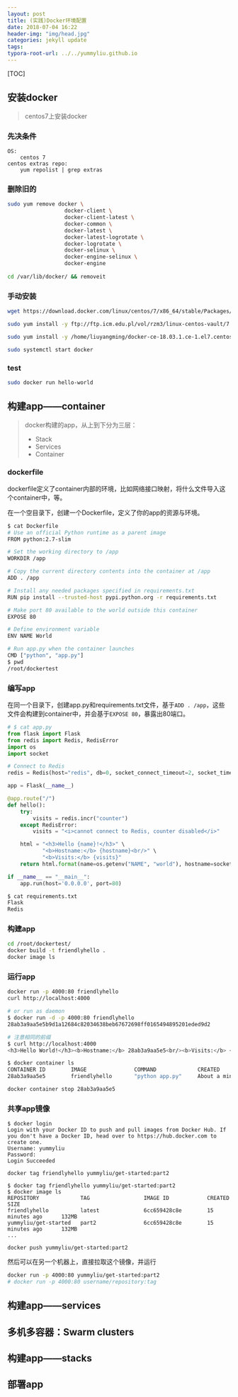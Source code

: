 ```yaml
---
layout: post
title: (实践)Docker环境配置
date: 2018-07-04 16:22
header-img: "img/head.jpg"
categories: jekyll update
tags:
typora-root-url: ../../yummyliu.github.io
---
```


[TOC]

## 安装docker

> centos7上安装docker

### 先决条件

```
OS: 
	centos 7
centos extras repo:
	yum repolist | grep extras
```

### 删除旧的

```bash
sudo yum remove docker \
                  docker-client \
                  docker-client-latest \
                  docker-common \
                  docker-latest \
                  docker-latest-logrotate \
                  docker-logrotate \
                  docker-selinux \
                  docker-engine-selinux \
                  docker-engine
                  
cd /var/lib/docker/ && removeit
```

### 手动安装

```bash
wget https://download.docker.com/linux/centos/7/x86_64/stable/Packages/docker-ce-18.03.1.ce-1.el7.centos.x86_64.rpm

sudo yum install -y ftp://ftp.icm.edu.pl/vol/rzm3/linux-centos-vault/7.3.1611/extras/x86_64/Packages/container-selinux-2.9-4.el7.noarch.rpm

sudo yum install -y /home/liuyangming/docker-ce-18.03.1.ce-1.el7.centos.x86_64.rpm

sudo systemctl start docker
```

### test

```bash
sudo docker run hello-world
```

## 构建app——container

> docker构建的app，从上到下分为三层：
>
> - Stack
> - Services
> - Container

### dockerfile

dockerfile定义了container内部的环境，比如网络接口映射，将什么文件导入这个container中，等。

在一个空目录下，创建一个Dockerfile，定义了你的app的资源与环境。

```bash
$ cat Dockerfile
# Use an official Python runtime as a parent image
FROM python:2.7-slim

# Set the working directory to /app
WORKDIR /app

# Copy the current directory contents into the container at /app
ADD . /app

# Install any needed packages specified in requirements.txt
RUN pip install --trusted-host pypi.python.org -r requirements.txt

# Make port 80 available to the world outside this container
EXPOSE 80

# Define environment variable
ENV NAME World

# Run app.py when the container launches
CMD ["python", "app.py"]
$ pwd
/root/dockertest
```

### 编写app

在同一个目录下，创建app.py和requirements.txt文件，基于`ADD . /app`，这些文件会构建到container中，并会基于`EXPOSE 80`，暴露出80端口。

```python
# $ cat app.py
from flask import Flask
from redis import Redis, RedisError
import os
import socket

# Connect to Redis
redis = Redis(host="redis", db=0, socket_connect_timeout=2, socket_timeout=2)

app = Flask(__name__)

@app.route("/")
def hello():
    try:
        visits = redis.incr("counter")
    except RedisError:
        visits = "<i>cannot connect to Redis, counter disabled</i>"

    html = "<h3>Hello {name}!</h3>" \
           "<b>Hostname:</b> {hostname}<br/>" \
           "<b>Visits:</b> {visits}"
    return html.format(name=os.getenv("NAME", "world"), hostname=socket.gethostname(), visits=visits)

if __name__ == "__main__":
    app.run(host='0.0.0.0', port=80)
```

```bash
$ cat requirements.txt
Flask
Redis
```

### 构建app

```bash
cd /root/dockertest/
docker build -t friendlyhello .
docker image ls
```

### 运行app

```bash
docker run -p 4000:80 friendlyhello
curl http://localhost:4000

# or run as daemon
$ docker run -d -p 4000:80 friendlyhello
28ab3a9aa5e5b9d1a12684c82034638beb67672698ff0165494895201eded9d2

# 注意相同的前缀
$ curl http://localhost:4000
<h3>Hello World!</h3><b>Hostname:</b> 28ab3a9aa5e5<br/><b>Visits:</b> <i>cannot connect to Redis, counter disabled</i>

$ docker container ls
CONTAINER ID        IMAGE               COMMAND             CREATED              STATUS              PORTS                  NAMES
28ab3a9aa5e5        friendlyhello       "python app.py"     About a minute ago   Up About a minute   0.0.0.0:4000->80/tcp   zealous_easley

docker container stop 28ab3a9aa5e5
```

### 共享app镜像

```
$ docker login
Login with your Docker ID to push and pull images from Docker Hub. If you don't have a Docker ID, head over to https://hub.docker.com to create one.
Username: yummyliu
Password:
Login Succeeded

docker tag friendlyhello yummyliu/get-started:part2

$ docker tag friendlyhello yummyliu/get-started:part2
$ docker image ls
REPOSITORY             TAG                 IMAGE ID            CREATED             SIZE
friendlyhello          latest              6cc659428c8e        15 minutes ago      132MB
yummyliu/get-started   part2               6cc659428c8e        15 minutes ago      132MB
...

docker push yummyliu/get-started:part2
```

然后可以在另一个机器上，直接拉取这个镜像，并运行

```bash
docker run -p 4000:80 yummyliu/get-started:part2
# docker run -p 4000:80 username/repository:tag
```

## 构建app——services

## 多机多容器：Swarm clusters

## 构建app——stacks

## 部署app

